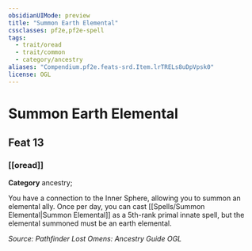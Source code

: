 ```yaml
---
obsidianUIMode: preview
title: "Summon Earth Elemental"
cssclasses: pf2e,pf2e-spell
tags:
  - trait/oread
  - trait/common
  - category/ancestry
aliases: "Compendium.pf2e.feats-srd.Item.lrTRELs8uDpVpsk0"
license: OGL
---
```

# Summon Earth Elemental
## Feat 13
### [[oread]]

**Category** ancestry; 




You have a connection to the Inner Sphere, allowing you to summon an elemental ally. Once per day, you can cast [[Spells/Summon Elemental|Summon Elemental]] as a 5th-rank primal innate spell, but the elemental summoned must be an earth elemental.

*Source: Pathfinder Lost Omens: Ancestry Guide*
*OGL*